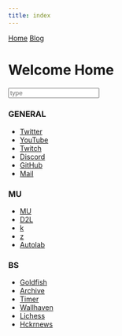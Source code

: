 ```yaml
---
title: index
---
```


<head>
<meta charset="UTF-8">
<title>time to open twitter...</title>
<link rel="shortcut icon" href="favicon.ico">
</head>

<div id="topbar">
<a href="index.html">Home</a> <a href="blogindex.html">Blog</a>  
</div>

<div id="title">

# Welcome Home

</div>


<input id="searchbox" placeholder="type" type="text">

<div id="link-content">

<div id="gen" class="link-container" markdown="1">

### GENERAL

<div class="links">

- <a href="https://twitter.com/">Twitter</a>  
- <a href="https://www.youtube.com/">YouTube</a>  
- <a href="https://www.twitch.tv/colew_picaro">Twitch</a>  
- <a href="https://discordapp.com/channels/@me">Discord</a>  
- <a href="https://www.github.com">GitHub</a>  
- <a href="https://www.gmail.com">Mail</a>  
</div>

</div>


<div id="uni" class="link-container" markdown="1">

### MU

<div class="links">

- <a href="https://my5.millersville.edu">MU</a>  
- <a href="https://millersville.desire2learn.com/d2l/home">D2L</a>  
- <a href="https://cs.millersville.edu/~wkillian">k</a>  
- <a href="https://cs.millersville.edu/~gzoppetti">z</a>  
- <a href="https://autolab.millersville.edu">Autolab</a>  
</div>

</div>

<div id="other" class="link-container" markdown="1">

### BS

<div class="links">

- <a href="https://www.mtggoldfish.com/">Goldfish</a>  
- <a href="https://www.archive.org/">Archive</a>  
- <a href="https://www.cstimer.net/">Timer</a>  
- <a href="https://alpha.wallhaven.cc">Wallhaven</a>  
- <a href="https://lichess.org">Lichess</a>  
- <a href="https://hckrnews.com/">Hckrnews</a>  
</div>

</div>

</div>

<script src="search.js" type="text/javascript"></script>

